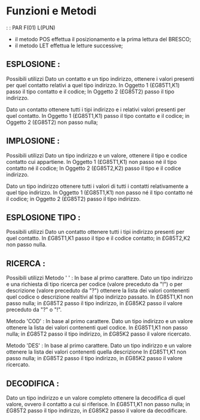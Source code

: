 # Funzioni e Metodi
 :  : PAR F(01) L(PUN)
- il metodo POS effettua il posizionamento e la prima lettura del BRESCO;
- il metodo LET effettua le letture successive;


##  ESPLOSIONE : 
   Possibili utilizzi
   Dato un contatto e un tipo indirizzo, ottenere i valori presenti per quel contatto relativi a quel tipo indirizzo.
   In Oggetto 1 (£G85T1,K1) passo il tipo contatto e il codice;
   In Oggetto 2 (£G85T2) passo il tipo indirizzo.

   Dato un contatto ottenere tutti i tipi indirizzo e i relativi valori presenti per quel contatto.
   In Oggetto 1 (£G85T1,K1) passo il tipo contatto e il codice;
   in Oggetto 2 (£G85T2) non passo nulla;

## IMPLOSIONE : 
   Possibili utilizzi
   Dato un tipo indirizzo e un valore, ottenere il tipo e codice contatto cui appartiene.
   In Oggetto 1 (£G85T1,K1) non passo né il tipo contatto né il codice;
   In Oggetto 2 (£G85T2,K2) passo il tipo e il codice indirizzo.

   Dato un tipo indirizzo ottenere tutti i valori di tutti i contatti relativamente a quel tipo indirizzo.
   In Oggetto 1 (£G85T1,K1) non passo né il tipo contatto né il codice;
   in Oggetto 2 (£G85T2) passo il tipo indirizzo.

##  ESPLOSIONE TIPO : 
   Possibili utilizzi
   Dato un contatto ottenere tutti i tipi indirizzo presenti per quel contatto.
   In £G85T1,K1 passo il tipo e il codice contatto;
   in £G85T2,K2 non passo nulla.

##  RICERCA : 
   Possibili utilizzi
   Metodo '   ' :  In base al primo carattere.
   Dato un tipo indirizzo e una richiesta di tipo ricerca per codice (valore preceduto da "!")
   o per descrizione (valore preceduto da "?") ottenere la lista dei valori contenenti quel
   codice o descrizione realtivi al tipo indirizzo passato.
   In £G85T1,K1 non passo nulla;
   in £G85T2 passo il tipo indirizzo, in £G85K2 passo il valore preceduto da "?" o "!".

   Metodo 'COD' :  In base al primo carattere.
   Dato un tipo indirizzo e un valore ottenere la lista dei valori contenenti quel codice.
   In £G85T1,K1 non passo nulla;
   in £G85T2 passo il tipo indirizzo, in £G85K2 passo il valore ricercato.

   Metodo 'DES' :  In base al primo carattere.
   Dato un tipo indirizzo e un valore ottenere la lista dei valori contenenti quella descrizione
   In £G85T1,K1 non passo nulla;
   in £G85T2 passo il tipo indirizzo, in £G85K2 passo il valore ricercato.

##  DECODIFICA : 
   Dato un tipo indirizzo e un valore completo ottenere la decodifica di quel valore, ovvero il
   contatto a cui si riferisce.
   In £G85T1,K1 non passo nulla;
   in £G85T2 passo il tipo indirizzo, in £G85K2 passo il valore da decodificare.
